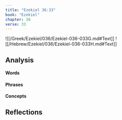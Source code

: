 ```yaml
---
title: "Ezekiel 36:33"
book: "Ezekiel"
chapter: 36
verse: 33
---
```

![[/Greek/Ezekiel/036/Ezekiel-036-033G.md#Text]]
![[/Hebrew/Ezekiel/036/Ezekiel-036-033H.md#Text]]

## Analysis

#### Words

#### Phrases

#### Concepts

## Reflections
